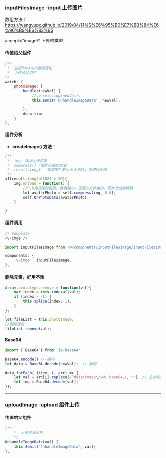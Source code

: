 ### inputFilesImage -input 上传图片

数组方法：https://wangyupo.github.io/2019/04/14/JS%E6%95%B0%E7%BB%84%E6%96%B9%E6%B3%95


accept="image/* 上传的类型

#### 传值给父组件

```js
/**
 *  监控data中的数据变化
 *  上传给父组件
*/
watch: {
    photoImage: {
        handler(newVal) {
            //console.log(newVal);
            this.$emit('OnhandleImageData', newVal);

        },
        deep:true
    }
},
```

#### 组件分析

- **createImage() 方法：**
```js
/**
 *  img -本地上传的图
 *  compress() -图片压缩的方法
 *  result.length -如果图片的大小大于50，则进行压缩
 */
if(result.length/1024 > 50){
    img.onload = function() {
        //0.6为压缩的程度，数值越小，压缩的文件越小，图片也会越模糊
        let avatarPhoto = self.compress(img, 0.6);
        self.OnPhotoData(avatarPhoto);
    }

}

```

#### 组件调用
```js
// template
<v-imge />

import inputFilesImage from '@/components/inputFilesImage/inputFilesImage'

components: {
    'v-imge': inputFilesImage,
},
```

#### 删除元素，好用不赖

```js
Array.prototype.remove = function(val){
    var index = this.indexOf(val);
    if (index > -1) {
        this.splice(index, 1);
    }
};

let fileList = this.photoImage;
//删除当前
fileList.remove(val);
```

#### Base64
```js
import { Base64 } from 'js-base64'

Base64.encode() //-编码
let data = Base64.decode(newVal);  // 解码

data.forEach( (item, i, arr) => {
    let val = arr[i].replace(/^data:image\/\w+;base64,/, ""); // 去掉前缀
    let img = Base64.decode(val);
});
```

---

### uploadImage -upload 组件上传

#### 传值给父组件

```js
/**
    *  上传给父组件
    */
OnhandleImageData(val) {
    this.$emit('OnhandleImageData', val);
},
```